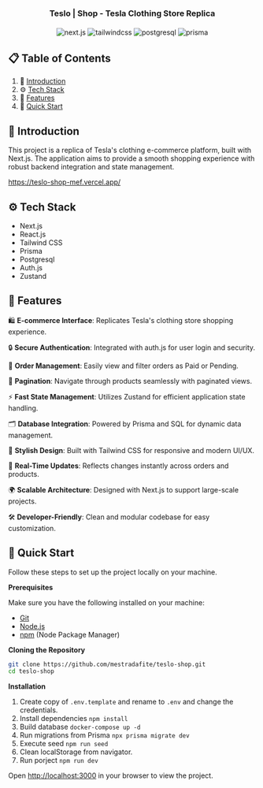 <div align="center">

  <h3 align="center">Teslo | Shop - Tesla Clothing Store Replica</h3>

  <div style="margin-top: 20px; margin-bottom: 30px;">
    <img src="https://img.shields.io/badge/next.js-000000?style=for-the-badge&logo=nextdotjs&logoColor=white" alt="next.js" />
    <img src="https://img.shields.io/badge/-Tailwind_CSS-black?style=for-the-badge&logoColor=white&logo=tailwindcss&color=06B6D4" alt="tailwindcss" />
    <img src="https://img.shields.io/badge/postgresql-4169e1?style=for-the-badge&logo=postgresql&logoColor=white" alt="postgresql" />
    <img src="https://img.shields.io/badge/Prisma-3982CE?style=for-the-badge&logo=Prisma&logoColor=white" alt="prisma" />
  </div>
</div>

## 📋 <a name="table">Table of Contents</a>

1. 🤖 [Introduction](#introduction)
2. ⚙️ [Tech Stack](#tech-stack)
3. 🔋 [Features](#features)
4. 🤸 [Quick Start](#quick-start)

## <a name="introduction">🤖 Introduction</a>

This project is a replica of Tesla's clothing e-commerce platform, built with Next.js. The application aims to provide a smooth shopping experience with robust backend integration and state management.

https://teslo-shop-mef.vercel.app/

## <a name="tech-stack">⚙️ Tech Stack</a>

- Next.js
- React.js
- Tailwind CSS
- Prisma
- Postgresql
- Auth.js
- Zustand

## <a name="features">🔋 Features</a>

🛍️ **E-commerce Interface**: Replicates Tesla's clothing store shopping experience.

🔒 **Secure Authentication**: Integrated with auth.js for user login and security.

📄 **Order Management**: Easily view and filter orders as Paid or Pending.

📜 **Pagination**: Navigate through products seamlessly with paginated views.

⚡ **Fast State Management**: Utilizes Zustand for efficient application state handling.

🗂️ **Database Integration**: Powered by Prisma and SQL for dynamic data management.

🎨 **Stylish Design**: Built with Tailwind CSS for responsive and modern UI/UX.

🔄 **Real-Time Updates**: Reflects changes instantly across orders and products.

🌍 **Scalable Architecture**: Designed with Next.js to support large-scale projects.

🛠️ **Developer-Friendly**: Clean and modular codebase for easy customization.

## <a name="quick-start">🤸 Quick Start</a>

Follow these steps to set up the project locally on your machine.

**Prerequisites**

Make sure you have the following installed on your machine:

- [Git](https://git-scm.com/)
- [Node.js](https://nodejs.org/en)
- [npm](https://www.npmjs.com/) (Node Package Manager)

**Cloning the Repository**

```bash
git clone https://github.com/mestradafite/teslo-shop.git
cd teslo-shop
```

**Installation**

1. Create copy of `.env.template` and rename to `.env` and change the credentials.
2. Install dependencies `npm install`
3. Build database `docker-compose up -d`
4. Run migrations from Prisma `npx prisma migrate dev`
5. Execute seed `npm run seed`
6. Clean localStorage from navigator.
7. Run porject `npm run dev`

Open [http://localhost:3000](http://localhost:5173) in your browser to view the project.
